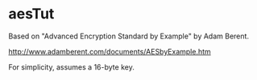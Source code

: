 # aesTut
Based on "Advanced Encryption Standard by Example" by Adam Berent.

http://www.adamberent.com/documents/AESbyExample.htm

For simplicity, assumes a 16-byte key.
